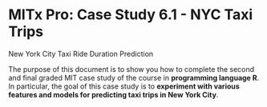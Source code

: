 # MITx Pro: Case Study 6.1 - NYC Taxi Trips
New York City Taxi Ride Duration Prediction

The purpose of this document is to show you how to complete the second and final graded  MIT case study of the course in  <b>programming language R</b>. In particular, the goal of this case study is to <b>experiment with various features and models for predicting taxi trips in New York City</b>.


